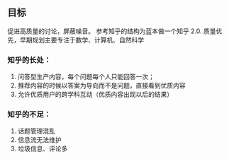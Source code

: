 ## 目标

促进高质量的讨论，屏蔽噪音。
参考知乎的结构为蓝本做一个知乎 2.0.
质量优先，早期规划主要专注于数学、计算机、自然科学

### 知乎的长处：
1. 问答型生产内容，每个问题每个人只能回答一次；
2. 推荐内容的时候以答案为导向而不是问题，直接看到优质内容
3. 允许优质用户的跨学科互动（优质内容出现以后的结果）

### 知乎的不足：
1. 话题管理混乱
2. 信息流无法维护
3. 垃圾信息、评论多


